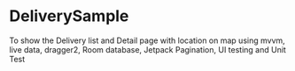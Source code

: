 # DeliverySample
To show the Delivery list and Detail page with location on map using mvvm, live data, dragger2, Room database, Jetpack Pagination, UI testing and Unit Test
